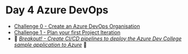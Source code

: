 # Day 4 Azure DevOps

- [Challenge 0 - Create an Azure DevOps Organisation](challenges/challenge-0.md)
- [Challenge 1 - Plan your first Project Iteration](challenges/challenge-1.md)
- :small_orange_diamond: *[Breakout! - Create CI/CD pipelines to deploy the Azure Dev College sample application to Azure](challenges/challenge-bo-1.md)* :small_orange_diamond:
